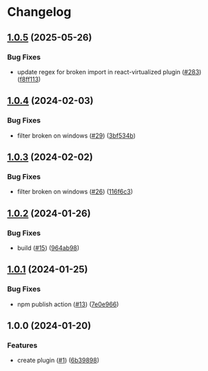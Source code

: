 # Changelog

## [1.0.5](https://github.com/abemedia/esbuild-plugin-react-virtualized/compare/v1.0.4...v1.0.5) (2025-05-26)


### Bug Fixes

* update regex for broken import in react-virtualized plugin ([#283](https://github.com/abemedia/esbuild-plugin-react-virtualized/issues/283)) ([f8ff113](https://github.com/abemedia/esbuild-plugin-react-virtualized/commit/f8ff1137cc63eaafe912f0574a74bc176d518fbf))

## [1.0.4](https://github.com/abemedia/esbuild-plugin-react-virtualized/compare/v1.0.3...v1.0.4) (2024-02-03)


### Bug Fixes

* filter broken on windows ([#29](https://github.com/abemedia/esbuild-plugin-react-virtualized/issues/29)) ([3bf534b](https://github.com/abemedia/esbuild-plugin-react-virtualized/commit/3bf534b6d1d4f7669f384a7b383878d4d8b11ffa))

## [1.0.3](https://github.com/abemedia/esbuild-plugin-react-virtualized/compare/v1.0.2...v1.0.3) (2024-02-02)


### Bug Fixes

* filter broken on windows ([#26](https://github.com/abemedia/esbuild-plugin-react-virtualized/issues/26)) ([116f6c3](https://github.com/abemedia/esbuild-plugin-react-virtualized/commit/116f6c31f87645512189fabbb9d2de752c3f17fe))

## [1.0.2](https://github.com/abemedia/esbuild-plugin-react-virtualized/compare/v1.0.1...v1.0.2) (2024-01-26)


### Bug Fixes

* build ([#15](https://github.com/abemedia/esbuild-plugin-react-virtualized/issues/15)) ([964ab98](https://github.com/abemedia/esbuild-plugin-react-virtualized/commit/964ab9870fd7f0b3b7484a5bd7ea3150a343e927))

## [1.0.1](https://github.com/abemedia/esbuild-plugin-react-virtualized/compare/v1.0.0...v1.0.1) (2024-01-25)


### Bug Fixes

* npm publish action ([#13](https://github.com/abemedia/esbuild-plugin-react-virtualized/issues/13)) ([7e0e966](https://github.com/abemedia/esbuild-plugin-react-virtualized/commit/7e0e96665243f802cb9c9b2e40d6b4fefe59003e))

## 1.0.0 (2024-01-20)


### Features

* create plugin ([#1](https://github.com/abemedia/esbuild-plugin-react-virtualized/issues/1)) ([6b39898](https://github.com/abemedia/esbuild-plugin-react-virtualized/commit/6b39898296e85c153be1b5dec7e3fd7ce5dc6e62))
